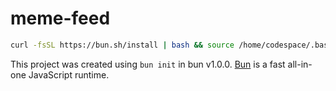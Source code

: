 # meme-feed



```bash
curl -fsSL https://bun.sh/install | bash && source /home/codespace/.bashrc && bun install && bun start 
```

This project was created using `bun init` in bun v1.0.0. [Bun](https://bun.sh) is a fast all-in-one JavaScript runtime.
